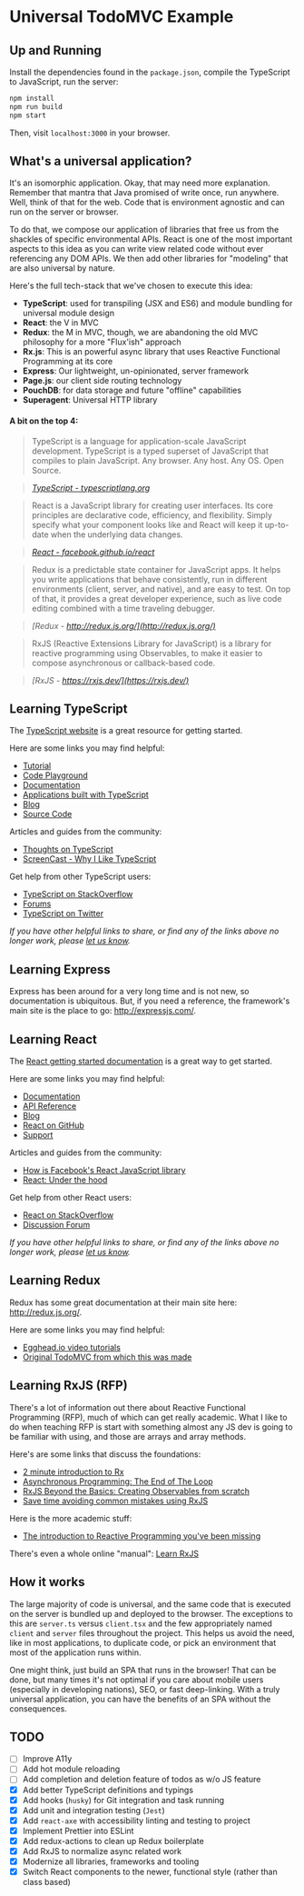 # Universal TodoMVC Example

## Up and Running

Install the dependencies found in the `package.json`, compile the TypeScript to JavaScript, run the server:

```sh
npm install
npm run build
npm start
```

Then, visit `localhost:3000` in your browser.

## What's a universal application?

It's an isomorphic application. Okay, that may need more explanation. Remember that mantra that Java promised of write once, run anywhere. Well, think of that for the web. Code that is environment agnostic and can run on the server or browser.

To do that, we compose our application of libraries that free us from the shackles of specific environmental APIs. React is one of the most important aspects to this idea as you can write view related code without ever referencing any DOM APIs. We then add other libraries for "modeling" that are also universal by nature.

Here's the full tech-stack that we've chosen to execute this idea:

- **TypeScript**: used for transpiling (JSX and ES6) and module bundling for universal module design
- **React**: the V in MVC
- **Redux**: the M in MVC, though, we are abandoning the old MVC philosophy for a more "Flux'ish" approach
- **Rx.js**: This is an powerful async library that uses Reactive Functional Programming at its core
- **Express**: Our lightweight, un-opinionated, server framework
- **Page.js**: our client side routing technology
- **PouchDB**: for data storage and future "offline" capabilities
- **Superagent**: Universal HTTP library

#### A bit on the top 4:

> TypeScript is a language for application-scale JavaScript development. TypeScript is a typed superset of JavaScript that compiles to plain JavaScript. Any browser. Any host. Any OS. Open Source.

> _[TypeScript - typescriptlang.org](http://typescriptlang.org)_

> React is a JavaScript library for creating user interfaces. Its core principles are declarative code, efficiency, and flexibility. Simply specify what your component looks like and React will keep it up-to-date when the underlying data changes.

> _[React - facebook.github.io/react](http://facebook.github.io/react)_

> Redux is a predictable state container for JavaScript apps. It helps you write applications that behave consistently, run in different environments (client, server, and native), and are easy to test. On top of that, it provides a great developer experience, such as live code editing combined with a time traveling debugger.

> _[Redux - http://redux.js.org/](http://redux.js.org/)_

>RxJS (Reactive Extensions Library for JavaScript) is a library for reactive programming using Observables, to make it easier to compose asynchronous or callback-based code.

> _[RxJS - https://rxjs.dev/](https://rxjs.dev/)_

## Learning TypeScript

The [TypeScript website](http://typescriptlang.org) is a great resource for getting started.

Here are some links you may find helpful:

- [Tutorial](http://www.typescriptlang.org/Tutorial)
- [Code Playground](http://www.typescriptlang.org/Playground)
- [Documentation](https://github.com/Microsoft/TypeScript/wiki)
- [Applications built with TypeScript](http://www.typescriptlang.org/Samples)
- [Blog](http://blogs.msdn.com/b/typescript)
- [Source Code](https://github.com/Microsoft/TypeScript)

Articles and guides from the community:

- [Thoughts on TypeScript](http://www.nczonline.net/blog/2012/10/04/thoughts-on-typescript)
- [ScreenCast - Why I Like TypeScript](http://www.leebrimelow.com/why-i-like-typescripts)

Get help from other TypeScript users:

- [TypeScript on StackOverflow](http://stackoverflow.com/questions/tagged/typescript)
- [Forums](https://github.com/Microsoft/TypeScript/issues)
- [TypeScript on Twitter](http://twitter.com/typescriptlang)

_If you have other helpful links to share, or find any of the links above no longer work, please [let us know](https://github.com/tastejs/todomvc/issues)._

## Learning Express

Express has been around for a very long time and is not new, so documentation is ubiquitous. But, if you need a reference, the framework's main site is the place to go: http://expressjs.com/.

## Learning React

The [React getting started documentation](http://facebook.github.io/react/docs/getting-started.html) is a great way to get started.

Here are some links you may find helpful:

- [Documentation](http://facebook.github.io/react/docs/getting-started.html)
- [API Reference](http://facebook.github.io/react/docs/reference.html)
- [Blog](http://facebook.github.io/react/blog/)
- [React on GitHub](https://github.com/facebook/react)
- [Support](http://facebook.github.io/react/support.html)

Articles and guides from the community:

- [How is Facebook's React JavaScript library](http://www.quora.com/React-JS-Library/How-is-Facebooks-React-JavaScript-library)
- [React: Under the hood](http://www.quora.com/Pete-Hunt/Posts/React-Under-the-Hood)

Get help from other React users:

* [React on StackOverflow](http://stackoverflow.com/questions/tagged/reactjs)
* [Discussion Forum](https://discuss.reactjs.org/)

_If you have other helpful links to share, or find any of the links above no longer work, please [let us know](https://github.com/tastejs/todomvc/issues)._

## Learning Redux

Redux has some great documentation at their main site here: http://redux.js.org/.

Here are some links you may find helpful:

- [Egghead.io video tutorials](https://egghead.io/series/getting-started-with-redux)
- [Original TodoMVC from which this was made](https://github.com/reactjs/redux/tree/master/examples/todomvc)

## Learning RxJS (RFP)

There's a lot of information out there about Reactive Functional Programming (RFP), much of which can get really academic. What I like to do when teaching RFP is start with something almost any JS dev is going to be familiar with using, and those are arrays and array methods.

Here's are some links that discuss the foundations:

- [2 minute introduction to Rx](https://medium.com/@andrestaltz/2-minute-introduction-to-rx-24c8ca793877)
- [Asynchronous Programming: The End of The Loop](https://egghead.io/courses/asynchronous-programming-the-end-of-the-loop)
- [RxJS Beyond the Basics: Creating Observables from scratch](https://egghead.io/courses/rxjs-beyond-the-basics-creating-observables-from-scratch)
- [Save time avoiding common mistakes using RxJS](https://egghead.io/courses/save-time-avoiding-common-mistakes-using-rxjs)

Here is the more academic stuff:

- [The introduction to Reactive Programming you've been missing](https://gist.github.com/staltz/868e7e9bc2a7b8c1f754)

There's even a whole online "manual": [Learn RxJS](https://www.learnrxjs.io/)

## How it works

The large majority of code is universal, and the same code that is executed on the server is bundled up and deployed to the browser. The exceptions to this are `server.ts` versus `client.tsx` and the few appropriately named `client` and `server` files throughout the project. This helps us avoid the need, like in most applications, to duplicate code, or pick an environment that most of the application runs within.

One might think, just build an SPA that runs in the browser! That can be done, but many times it's not optimal if you care about mobile users (especially in developing nations), SEO, or fast deep-linking. With a truly universal application, you can have the benefits of an SPA without the consequences.

## TODO

- [ ] Improve A11y
- [ ] Add hot module reloading
- [ ] Add completion and deletion feature of todos as w/o JS feature
- [x] Add better TypeScript definitions and typings
- [x] Add hooks (`husky`) for Git integration and task running
- [x] Add unit and integration testing (`Jest`)
- [x] Add `react-axe` with accessibility linting and testing to project
- [x] Implement Prettier into ESLint
- [x] Add redux-actions to clean up Redux boilerplate
- [x] Add RxJS to normalize async related work
- [x] Modernize all libraries, frameworks and tooling
- [x] Switch React components to the newer, functional style (rather than class based)
